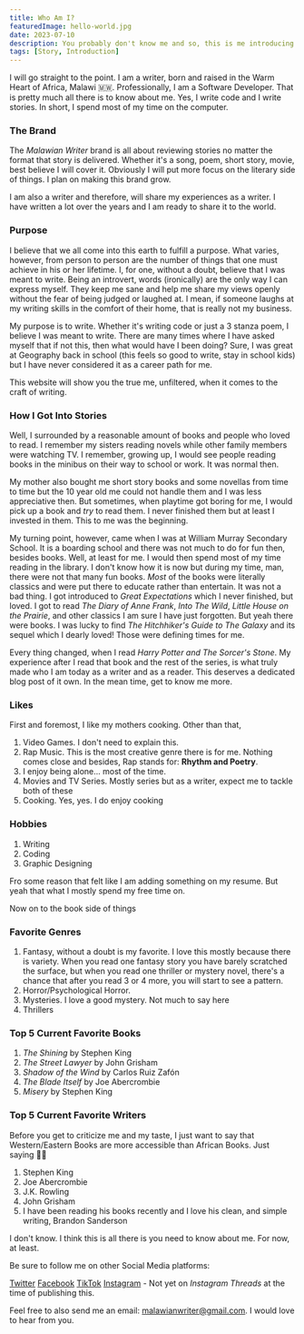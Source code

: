```yaml
---
title: Who Am I?
featuredImage: hello-world.jpg
date: 2023-07-10
description: You probably don't know me and so, this is me introducing myself to you, my brand and what this website has to offer to you for the next couple of years.
tags: [Story, Introduction]
---
```

I will go straight to the point. I am a writer, born and raised in the Warm Heart of Africa, Malawi 🇲🇼. Professionally, I am a Software Developer. That is pretty much all there is to know about me. Yes, I write code and I write stories. In short, I spend most of my time on the computer.

### The Brand
The *Malawian Writer* brand is all about reviewing stories no matter the format that story is delivered. Whether it's a song, poem, short story, movie, best believe I will cover it. Obviously I will put more focus on the literary side of things. I plan on making this brand grow.

I am also a writer and therefore, will share my experiences as a writer. I have written a lot over the years and I am ready to share it to the world.

### Purpose

I believe that we all come into this earth to fulfill a purpose. What varies, however, from person to person are the number of things that one must achieve in his or her lifetime. I, for one, without a doubt, believe that I was meant to write. Being an introvert, words (ironically) are the only way I can express myself. They keep me sane and help me share my views openly without the fear of being judged or laughed at. I mean, if someone laughs at my writing skills in the comfort of their home, that is really not my business.

My purpose is to write. Whether it's writing code or just a 3 stanza poem, I believe I was meant to write. There are many times where I have asked myself that if not this, then what would have I been doing? Sure, I was great at Geography back in school (this feels so good to write, stay in school kids) but I have never considered it as a career path for me.

This website will show you the true me, unfiltered, when it comes to the craft of writing.

### How I Got Into Stories

Well, I surrounded by a reasonable amount of books and people who loved to read. I remember my sisters reading novels while other family members were watching TV. I remember, growing up, I would see people reading books in the minibus on their way to school or work. It was normal then.

My mother also bought me short story books and some novellas from time to time but the 10 year old me could not handle them and I was less appreciative then. But sometimes, when playtime got boring for me, I would pick up a book and *try* to read them. I never finished them but at least I invested in them. This to me was the beginning.

My turning point, however, came when I was at William Murray Secondary School. It is a boarding school and there was not much to do for fun then, besides books. Well, at least for me. I would then spend most of my time reading in the library. I don't know how it is now but during my time, man, there were not that many fun books. *Most* of the books were literally classics and were put there to educate rather than entertain. It was not a bad thing. I got introduced to *Great Expectations* which I never finished, but loved. I got to read *The Diary of Anne Frank*, *Into The Wild*, *Little House on the Prairie*, and other classics I am sure I have just forgotten. But yeah there were books. I was lucky to find *The Hitchhiker's Guide to The Galaxy* and its sequel which I dearly loved! Those were defining times for me.

Every thing changed, when I read *Harry Potter and The Sorcer's Stone*. My experience after I read that book and the rest of the series, is what truly made who I am today as a writer and as a reader. This deserves a dedicated blog post of it own. In the mean time, get to know me more.

### Likes

First and foremost, I like my mothers cooking. Other than that,
1. Video Games. I don't need to explain this.
2. Rap Music. This is the most creative genre there is for me. Nothing comes close and besides, Rap stands for: **Rhythm and Poetry**.
3. I enjoy being alone... most of the time.
4. Movies and TV Series. Mostly series but as a writer, expect me to tackle both of these
5. Cooking. Yes, yes. I do enjoy cooking

### Hobbies
1. Writing
2. Coding
3. Graphic Designing

Fro some reason that felt like I am adding something on my resume. But yeah that what I mostly spend my free time on.

Now on to the book side of things

### Favorite Genres
1. Fantasy, without a doubt is my favorite. I love this mostly because there is variety. When you read one fantasy story you have barely scratched the surface, but when you read one thriller or mystery novel, there's a chance that after you read 3 or 4 more, you will start to see a pattern. 
2. Horror/Psychological Horror.
3. Mysteries. I love a good mystery. Not much to say here
4. Thrillers

### Top 5 Current Favorite Books
1. *The Shining* by Stephen King
2. *The Street Lawyer* by John Grisham
3. *Shadow of the Wind* by Carlos Ruiz Zafón
4. *The Blade Itself* by Joe Abercrombie
5. *Misery* by Stephen King


### Top 5 Current Favorite Writers
Before you get to criticize me and my taste, I just want to say that Western/Eastern Books are more accessible than African Books. Just saying 🤷‍♂️

1. Stephen King
2. Joe Abercrombie
3. J.K. Rowling
4. John Grisham
5. I have been reading his books recently and I love his clean, and simple writing, Brandon Sanderson

I don't know. I think this is all there is you need to know about me. For now, at least.

Be sure to follow me on other Social Media platforms:

[Twitter](https://twitter.com/malawianwriter)
[Facebook](https://facebook.com/malawianwriter)
[TikTok](https://tiktok.com/@malawianwriter)
[Instagram](https://instagram.com/malawianwriter) - Not yet on *Instagram Threads* at the time of publishing this.

Feel free to also send me an email: malawianwriter@gmail.com. I would love to hear from you.

